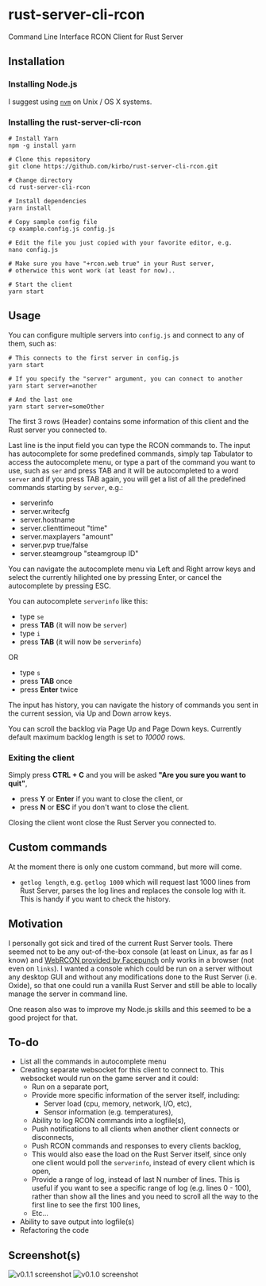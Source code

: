 # rust-server-cli-rcon
Command Line Interface RCON Client for Rust Server

## Installation

### Installing Node.js

I suggest using [`nvm`](https://github.com/creationix/nvm) on Unix / OS X systems.

### Installing the rust-server-cli-rcon

    # Install Yarn
    npm -g install yarn

    # Clone this repository
    git clone https://github.com/kirbo/rust-server-cli-rcon.git

    # Change directory
    cd rust-server-cli-rcon

    # Install dependencies
    yarn install

    # Copy sample config file
    cp example.config.js config.js

    # Edit the file you just copied with your favorite editor, e.g.
    nano config.js

    # Make sure you have "+rcon.web true" in your Rust server,
    # otherwice this wont work (at least for now)..

    # Start the client
    yarn start

## Usage

You can configure multiple servers into `config.js` and connect to any
of them, such as:

    # This connects to the first server in config.js
    yarn start

    # If you specify the "server" argument, you can connect to another
    yarn start server=another

    # And the last one
    yarn start server=someOther

The first 3 rows (Header) contains some information of this client and the Rust
server you connected to.

Last line is the input field you can type the RCON commands to.
The input has autocomplete for some predefined commands, simply tap
Tabulator to access the autocomplete menu, or type a part of the
command you want to use, such as `ser` and press TAB and it will be
autocompleted to a word `server` and if you press TAB again, you will
get a list of all the predefined commands starting by `server`, e.g.:

- serverinfo
- server.writecfg
- server.hostname
- server.clienttimeout "time"
- server.maxplayers "amount"
- server.pvp true/false
- server.steamgroup "steamgroup ID"

You can navigate the autocomplete menu via Left and Right arrow keys and
select the currently hilighted one by pressing Enter, or cancel the
autocomplete by pressing ESC.

You can autocomplete `serverinfo` like this:

* type `se`
* press **TAB** (it will now be `server`)
* type `i`
* press **TAB** (it will now be `serverinfo`)

OR

* type `s`
* press **TAB** once
* press **Enter** twice

The input has history, you can navigate the history of commands you sent
in the current session, via Up and Down arrow keys.

You can scroll the backlog via Page Up and Page Down keys. Currently
default maximum backlog length is set to *10000* rows.

### Exiting the client

Simply press **CTRL + C** and you will be asked
**"Are you sure you want to quit"**,

- press **Y** or **Enter** if you want to close the client, or
- press **N** or **ESC** if you don't want to close the client.

Closing the client wont close the Rust Server you connected to.

## Custom commands
At the moment there is only one custom command, but more will come.

- `getlog length`, e.g. `getlog 1000` which will request last 1000
  lines from Rust Server, parses the log lines and replaces the
  console log with it. This is handy if you want to check the history.

## Motivation
I personally got sick and tired of the current Rust Server tools.
There seemed not to be any out-of-the-box console (at least on Linux,
as far as I know) and [WebRCON provided by Facepunch](http://facepunch.github.io/webrcon/#/home) only works in a
browser (not even on `links`). I wanted a console which could be run on
a server without any desktop GUI and without any modifications done to
the Rust Server (i.e. Oxide), so that one could run a vanilla Rust
Server and still be able to locally manage the server in command line.

One reason also was to improve my Node.js skills and this seemed to be
a good project for that.

## To-do

- List all the commands in autocomplete menu
- Creating separate websocket for this client to connect to.
  This websocket would run on the game server and it could:
  - Run on a separate port,
  - Provide more specific information of the server itself, including:
    - Server load (cpu, memory, network, I/O, etc),
    - Sensor information (e.g. temperatures),
  - Ability to log RCON commands into a logfile(s),
  - Push notifications to all clients when another client connects
    or disconnects,
  - Push RCON commands and responses to every clients backlog,
  - This would also ease the load on the Rust Server itself, since
    only one client would poll the `serverinfo`, instead of every
    client which is open,
  - Provide a range of log, instead of last N number of lines.
    This is useful if you want to see a specific range of log (e.g.
    lines 0 - 100), rather than show all the lines and you need
    to scroll all the way to the first line to see the first 100 lines,
  - Etc...
- Ability to save output into logfile(s)
- Refactoring the code


## Screenshot(s)

![v0.1.1 screenshot](https://raw.githubusercontent.com/kirbo/rust-server-cli-rcon/master/screenshots/v0.1.1_1.png)
![v0.1.0 screenshot](https://raw.githubusercontent.com/kirbo/rust-server-cli-rcon/master/screenshots/v0.1.0_1.png)
